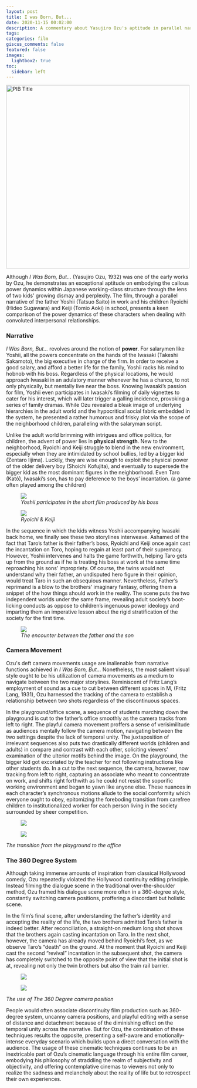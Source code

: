 ```yaml
---
layout: post
title: I was Born, But...
date: 2020-11-15 00:02:00
description: A commentary about Yasujiro Ozu's aptitude in parallel narrative structure, cinematography & 360 degree system in the film <i>I was Born, But...</i> 
tags:
categories: film
giscus_comments: false
featured: false
images:
  lightbox2: true
toc:
  sidebar: left
---
```


<a href="{{ site.baseurl }}/assets/img/img4film/i-was-born-but-poster.jpg" data-lightbox="poster">
  <img src="{{ site.baseurl }}/assets/img/img4film/i-was-born-but-poster.jpg" alt="PIB Title" width="500"/>
</a>

Although *I Was Born, But…* (Yasujiro Ozu, 1932) was one of the early works by Ozu, he demonstrates an exceptional aptitude on embodying the callous power dynamics within Japanese working-class structure through the lens of two kids’ growing dismay and perplexity. The film, through a parallel narrative of the father Yoshii (Tatsuo Saito) in work and his children Ryoichi (Hideo Sugawara) and Keiji (Tomio Aoki) in school, presents a keen comparison of the power dynamics of these characters when dealing with convoluted interpersonal relationships. 

### Narrative
*I Was Born, But…* revolves around the notion of **power**. For salarymen like Yoshii, all the powers concentrate on the hands of the Iwasaki (Takeshi Sakamoto), the big executive in charge of the firm. In order to receive a good salary, and afford a better life for the family, Yoshii racks his mind to hobnob with his boss. Regardless of the physical locations, he would approach Iwasaki in an adulatory manner whenever he has a chance, to not only physically, but mentally live near the boss. Knowing Iwasaki’s passion for film, Yoshii even participates in Iwasaki’s filming of daily vignettes to cater for his interest, which will later trigger a galling incidence, provoking a series of family dramas. While Ozu revealed a bleak image of underlying hierarchies in the adult world and the hypocritical social fabric embedded in the system, he presented a rather humorous and frisky plot via the scope of the neighborhood children, paralleling with the salaryman script.

Unlike the adult world brimming with intrigues and office politics, for children, the advent of power lies in **physical strength**. New to the neighborhood, Ryoichi and Keiji struggle to blend in the new environment, especially when they are intimidated by school bullies, led by a bigger kid (Zentaro Iijima). Luckily, they are wise enough to exploit the physical power of the older delivery boy (Shoichi Kofujita), and eventually to supersede the bigger kid as the most dominant figures in the neighborhood. Even Taro (Katô), Iwasaki’s son, has to pay deference to the boys’ incantation. (a game often played among the children)

<div class="l-body">
    <div class="row mt-3">
      <div class="col-sm mt-3 mt-md-0">
          <figure>
            <a href="{{ site.baseurl }}/assets/img/img4film/iwbb_6.jpeg" data-lightbox="cinema-origins">
              <img src="{{ site.baseurl }}/assets/img/img4film/iwbb_6.jpeg" class="img-fluid rounded z-depth-1" />
            </a>
            <figcaption class="caption">
              <i>Yoshii participates in the short film produced by his boss</i>
            </figcaption>
          </figure>
      </div>
      <div class="col-sm mt-3 mt-md-0">
          <figure>
            <a href="{{ site.baseurl }}/assets/img/img4film/iwbb_6.jpeg" data-lightbox="cinema-origins">
              <img src="{{ site.baseurl }}/assets/img/img4film/iwbb_7.jpeg" class="img-fluid rounded z-depth-1" />
            </a>
            <figcaption class="caption">
              <i>Ryoichi & Keiji</i>
            </figcaption>
          </figure>
      </div>
    </div>
</div>

In the sequence in which the kids witness Yoshii accompanying Iwasaki back home, we finally see these two storylines interweave. Ashamed of the fact that Taro’s father is their father’s boss, Ryoichi and Keiji once again cast the incantation on Toro, hoping to regain at least part of their supremacy. However, Yoshii intervenes and halts the game forthwith, helping Taro gets up from the ground as if he is treating his boss at work at the same time reproaching his sons’ impropriety. Of course, the twins would not understand why their father, an undisputed hero figure in their opinion, would treat Taro in such an obsequious manner. Nevertheless, Father’s reprimand is a blow to the brothers’ imaginary fantasy, offering them a snippet of the how things should work in the reality. The scene puts the two independent worlds under the same frame, revealing adult society’s boot-licking conducts as oppose to children’s ingenuous power ideology and imparting them an imperative lesson about the rigid stratification of the society for the first time. 


<div class="l-body">
    <div class="row mt-3">
      <div class="col-sm mt-3 mt-md-0">
          <figure>
            <a href="{{ site.baseurl }}/assets/img/img4film/iwbb_1.png" data-lightbox="cat_2">
              <img src="{{ site.baseurl }}/assets/img/img4film/iwbb_1.png" class="img-fluid rounded z-depth-1" />
            </a>
            <figcaption class="caption">
              <i>The encounter between the father and the son</i>
            </figcaption>
          </figure>
      </div>
    </div>
</div>

### Camera Movement
Ozu's deft camera movements usage are inalienable from narrative functions achieved in *I Was Born, But…* Nonetheless, the most salient visual style ought to be his utilization of camera movements as a medium to navigate between the two major storylines. Reminiscent of Fritz Lang’s employment of sound as a cue to cut between different spaces in M, (Fritz Lang, 1931), Ozu harnessed the tracking of the camera to establish a relationship between two shots regardless of the discontinuous spaces.

In the playground/office scene, a sequence of students marching down the playground is cut to the father’s office smoothly as the camera tracks from left to right. The playful camera movement proffers a sense of verisimilitude as audiences mentally follow the camera motion, navigating between the two settings despite the lack of temporal unity. The juxtaposition of irrelevant sequences also puts two drastically different worlds (children and adults) in compare and contrast with each other, soliciting viewers’ examination of the ulterior motifs behind the image. On the playground, the bigger kid got excoriated by the teacher for not following instructions like other students do. In a cut to the next sequence,  the camera, however, now tracking from left to right, capturing an associate who meant to concentrate on work, and shifts right forthwith as he could not resist the soporific working environment and began to yawn like anyone else. These nuances in each character’s synchronous motions allude to the social conformity which everyone ought to obey, epitomizing the foreboding transition from carefree children to institutionalized worker for each person living in the society surrounded by sheer competition.

<div class="l-body">
    <div class="row mt-3">
      <div class="col-sm mt-3 mt-md-0">
          <figure>
            <a href="{{ site.baseurl }}/assets/img/img4film/iwbb_2.png" data-lightbox="cat_3">
              <img src="{{ site.baseurl }}/assets/img/img4film/iwbb_2.png" class="img-fluid rounded z-depth-1" />
            </a>
          </figure>
      </div>
      <div class="col-sm mt-3 mt-md-0">
          <figure>
            <a href="{{ site.baseurl }}/assets/img/img4film/iwbb_3.png" data-lightbox="cat_3">
              <img src="{{ site.baseurl }}/assets/img/img4film/iwbb_3.png" class="img-fluid rounded z-depth-1" />
            </a>
          </figure>
      </div>
    </div>
    <div class="row">
      <div class="col text-center">
        <figcaption class="caption">
          <i>The transition from the playground to the office</i>
        </figcaption>
      </div>
    </div>
</div>

### The 360 Degree System
Although taking immense amounts of inspiration from classical Hollywood comedy, Ozu repeatedly violated the Hollywood continuity editing principle. Instead filming the dialogue scene in the traditional over-the-shoulder method, Ozu framed his dialogue scene more often in a 360-degree style, constantly switching camera positions, proffering a discordant but holistic scene.

In the film’s final scene, after understanding the father’s identity and accepting the reality of the life, the two brothers admitted Taro’s father is indeed better. After reconciliation, a straight-on medium long shot shows that the brothers again casting incantation on Taro. In the next shot, however, the camera has already moved behind Ryoichi’s feet, as we observe Taro’s “death” on the ground. At the moment that Ryoichi and Keiji cast the second “revival” incantation in the subsequent shot, the camera has completely switched to the opposite point of view that the initial shot is at, revealing not only the twin brothers but also the train rail barrier. 


<div class="l-body">
    <div class="row mt-3">
      <div class="col-sm mt-3 mt-md-0">
          <figure>
            <a href="{{ site.baseurl }}/assets/img/img4film/iwbb_4.png" data-lightbox="cat_4">
              <img src="{{ site.baseurl }}/assets/img/img4film/iwbb_4.png" class="img-fluid rounded z-depth-1" />
            </a>
          </figure>
      </div>
      <div class="col-sm mt-3 mt-md-0">
          <figure>
            <a href="{{ site.baseurl }}/assets/img/img4film/iwbb_5.png" data-lightbox="cat_4">
              <img src="{{ site.baseurl }}/assets/img/img4film/iwbb_5.png" class="img-fluid rounded z-depth-1" />
            </a>
          </figure>
      </div>
    </div>
    <div class="row">
      <div class="col text-center">
        <figcaption class="caption">
          <i>The use of The 360 Degree camera position</i>
        </figcaption>
      </div>
    </div>
</div>

People would often associate discontinuity film production such as 360-degree system, uncanny camera positions, and playful editing with a sense of distance and detachment because of the diminishing effect on the temporal unity across the narrative. But for Ozu, the combination of these techniques results the opposite, presenting a self-aware and emotionally-intense everyday scenario which builds upon a direct conversation with the audience. The usage of these cinematic techniques continues to be an inextricable part of Ozu’s cinematic language through his entire film career, embodying his philosophy of straddling the realm of subjectivity and objectivity, and offering contemplative cinemas to viewers not only to realize the sadness and melancholy about the reality of life but to retrospect their own experiences.
